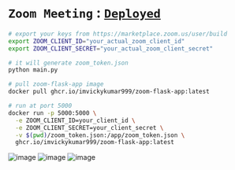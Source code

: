 # `Zoom Meeting` : [`Deployed`](https://zoomeet.pythonanywhere.com/)

```bash
# export your keys from https://marketplace.zoom.us/user/build
export ZOOM_CLIENT_ID="your_actual_zoom_client_id"
export ZOOM_CLIENT_SECRET="your_actual_zoom_client_secret"

# it will generate zoom_token.json
python main.py

# pull zoom-flask-app image
docker pull ghcr.io/imvickykumar999/zoom-flask-app:latest

# run at port 5000
docker run -p 5000:5000 \
  -e ZOOM_CLIENT_ID=your_client_id \
  -e ZOOM_CLIENT_SECRET=your_client_secret \
  -v $(pwd)/zoom_token.json:/app/zoom_token.json \
  ghcr.io/imvickykumar999/zoom-flask-app:latest
```

![image](https://github.com/user-attachments/assets/7616b2f2-3b06-430e-b138-775e312735cb)
![image](https://github.com/user-attachments/assets/b55c7773-bbc3-4762-90b8-eb7f03925f5d)
![image](https://github.com/user-attachments/assets/acd1d7e0-36fa-4e9f-b6b7-933eadfc4b6d)
